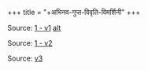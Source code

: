 +++
title = "+अभिनव-गुप्त-विवृति-विमर्शिनी"
+++

Source: [1 - v1](https://archive.org/details/ishvarapratyabhijnavivritivimarshiniabhinavaguptapart1kss60_202003_201_e/mode/2up) [alt](https://archive.org/details/ishvarapratyabhijnavivritivimarshiniabhinavaguptapart1madhusudankaulshastrikss60_202003_678_K/page/n10/mode/1up)

Source: [1 - v2](https://archive.org/details/aYgi_ishwar-pratyabhijna-vivritti-vimarshini-vol-2-ksts/page/n1/mode/2up)

Source: [v3](https://archive.org/details/ishvarapratyabhijnavivritivimarshiniabhinavaguptapart3madhusudankaulshastrikss65_202003_458_w/mode/1up)